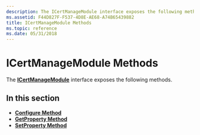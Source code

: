```yaml
---
description: The ICertManageModule interface exposes the following methods.
ms.assetid: F44D827F-F537-4D8E-AE68-A74B65439882
title: ICertManageModule Methods
ms.topic: reference
ms.date: 05/31/2018
---
```


# ICertManageModule Methods

The [**ICertManageModule**](/windows/desktop/api/Certmod/nn-certmod-icertmanagemodule) interface exposes the following methods.

## In this section

-   [**Configure Method**](/windows/desktop/api/Certmod/nf-certmod-icertmanagemodule-configure)
-   [**GetProperty Method**](/windows/desktop/api/Certmod/nf-certmod-icertmanagemodule-getproperty)
-   [**SetProperty Method**](/windows/desktop/api/Certmod/nf-certmod-icertmanagemodule-setproperty)

 

 



